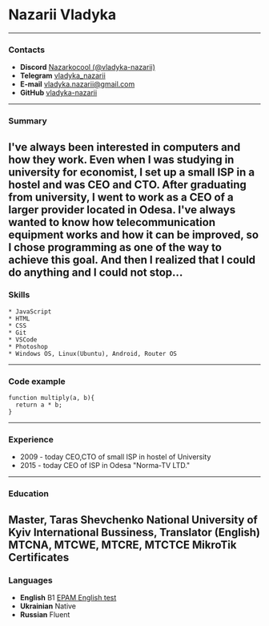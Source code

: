 # Nazarii Vladyka
-----------
### Contacts
* **Discord**   [Nazarkocool (@vladyka-nazarii)](https://discordapp.com/users/Nazarkocool)
* **Telegram**  [vladyka_nazarii](https://t.me/vladyka_nazarii)
* **E-mail**    [vladyka.nazarii@gmail.com](mailto:vladyka.nazarii@gmail.com)
* **GitHub**    [vladyka-nazarii](https://github.com/vladyka-nazarii/)
-----------
### Summary
I've always been interested in computers and how they work. Even when I was studying in university for economist, I set up a small ISP in a hostel and was CEO and CTO. After graduating from university, I went to work as a CEO of a larger provider located in Odesa. I've always wanted to know how telecommunication equipment works and how it can be improved, so I chose programming as one of the way to achieve this goal. And then I realized that I could do anything and I could not stop...
-----------
### Skills
    * JavaScript
    * HTML
    * CSS
    * Git
    * VSCode
    * Photoshop
    * Windows OS, Linux(Ubuntu), Android, Router OS
-----------
### Code example
```
function multiply(a, b){
  return a * b;
}
```
-----------
### Experience
* 2009 - today    CEO,CTO of small ISP in hostel of University
* 2015 - today    CEO of ISP in Odesa "Norma-TV LTD."
-----------
### Education
**Master, Taras Shevchenko National University of Kyiv**
    International Bussiness, Translator (English)
**MTCNA, MTCWE, MTCRE, MTCTCE**
    MikroTik Certificates
-----------
### Languages
* **English** B1 [EPAM English test](https://examinator.epam.com)
* **Ukrainian** Native
* **Russian** Fluent
